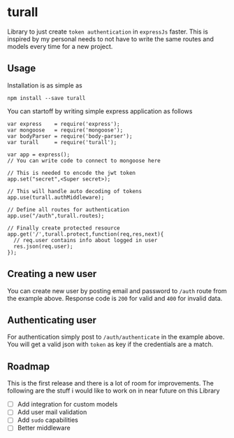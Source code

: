 # turall

Library to just create `token authentication` in `expressJs` faster. This is inspired by my personal needs to not have to write the same routes and models every time for a new project.

## Usage

Installation is as simple as

`npm install --save turall`

You can startoff by writing simple express application as follows

```
var express    = require('express');
var mongoose   = require('mongoose');
var bodyParser = require('body-parser');
var turall     = require('turall');

var app = express();
// You can write code to connect to mongoose here

// This is needed to encode the jwt token
app.set("secret",<Super secret>);

// This will handle auto decoding of tokens
app.use(turall.authMiddleware);

// Define all routes for authentication
app.use("/auth",turall.routes);

// Finally create protected resource
app.get('/',turall.protect,function(req,res,next){
  // req.user contains info about logged in user
  res.json(req.user);
});
```


## Creating a new user

You can create new user by posting email and password to `/auth` route from the example above. Response code is `200` for valid and `400` for invalid data.

## Authenticating user

For authentication simply post to `/auth/authenticate` in the example above. You will get a valid json with `token` as key if the credentials are a match.


## Roadmap

This is the first release and there is a lot of room for improvements. The following are the stuff i would like to work on in near future on this Library

- [ ] Add integration for custom models
- [ ] Add user mail validation
- [ ] Add `sudo` capabilities
- [ ] Better middleware
